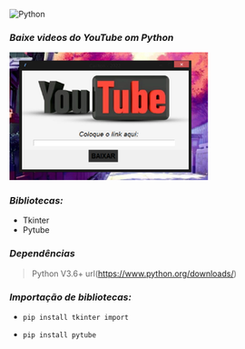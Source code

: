 ![Python](https://img.shields.io/badge/python-3670A0?style=for-the-badge&logo=python&logoColor=ffdd54)

### *Baixe videos do YouTube om Python*

<img src="imagem_projeto.png" width="350">

### *Bibliotecas:*
* Tkinter
* Pytube

### *Dependências*
>    Python V3.6+ url(https://www.python.org/downloads/)

### *Importação de bibliotecas:*
*     pip install tkinter import
*     pip install pytube
